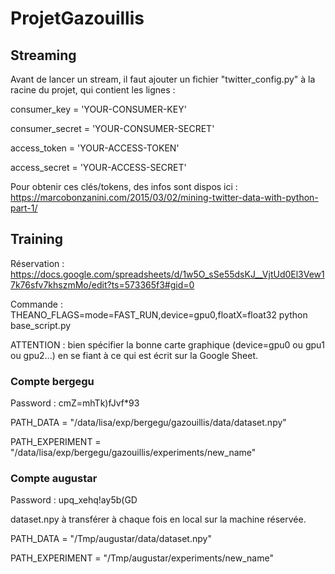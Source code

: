 # ProjetGazouillis

## Streaming

Avant de lancer un stream, il faut ajouter un fichier "twitter_config.py" à la racine du projet, qui contient les lignes :

consumer_key = 'YOUR-CONSUMER-KEY'

consumer_secret = 'YOUR-CONSUMER-SECRET'

access_token = 'YOUR-ACCESS-TOKEN'

access_secret = 'YOUR-ACCESS-SECRET'

Pour obtenir ces clés/tokens, des infos sont dispos ici : https://marcobonzanini.com/2015/03/02/mining-twitter-data-with-python-part-1/


## Training

Réservation : https://docs.google.com/spreadsheets/d/1w5O_sSe55dsKJ__VjtUd0El3Vew17k76sfv7khszmMo/edit?ts=573365f3#gid=0

Commande : THEANO_FLAGS=mode=FAST_RUN,device=gpu0,floatX=float32 python base_script.py

ATTENTION : bien spécifier la bonne carte graphique (device=gpu0 ou gpu1 ou gpu2...) en se fiant à ce qui est écrit sur la Google Sheet.

### Compte bergegu

Password : cmZ=mhTk)fJvf*93

PATH_DATA = "/data/lisa/exp/bergegu/gazouillis/data/dataset.npy"

PATH_EXPERIMENT = "/data/lisa/exp/bergegu/gazouillis/experiments/new_name"

### Compte augustar

Password : upq_xehq!ay5b(GD

dataset.npy à transférer à chaque fois en local sur la machine réservée.

PATH_DATA = "/Tmp/augustar/data/dataset.npy"

PATH_EXPERIMENT = "/Tmp/augustar/experiments/new_name"

